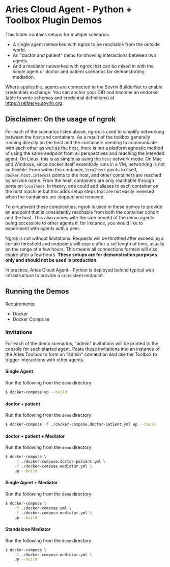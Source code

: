Aries Cloud Agent - Python + Toolbox Plugin Demos
=================================================

This folder contains setups for multiple scenarios:

- A single agent networked with ngrok to be reachable from the outside world.
- An "doctor and patient" demo for showing interactions between two agents.
- And a mediator networked with ngrok that can be mixed in with the single agent
  or doctor and patient scenarios for demonstrating mediation.

Where applicable, agents are connected to the Sovrin BuilderNet to enable
credentials exchange. You can anchor your DID and become an endorser (able to
write schemas and credential definitions) at https://selfserve.sovrin.org.

## Disclaimer: On the usage of ngrok

For each of the scenarios listed above, ngrok is used to simplify networking
between the host and containers. As a result of the toolbox generally running
directly on the host and the containers needing to communicate with each other
as well as the host, there is not a platform agnostic method of using the same
endpoint from all perspectives and reaching the intended agent. On Linux, this
is as simple as using the `host` network mode. On Mac and Windows, since docker
itself essentially runs in a VM, networking is not so flexible. From within the
container, `localhost` points to itself, `docker.host.internal` points to the
host, and other containers are reached by service name. From the host,
containers are only reachable through ports on `localhost`. In theory, one could
add aliases to each container on the host machine but this adds setup steps that
are not easily reversed when the containers are stopped and removed.

To circumvent these complexities, ngrok is used in these demos to provide an
endpoint that is consistently reachable from both the container cohort and the
host. This also comes with the side benefit of the demo agents being accessible
to other agents if, for instance, you would like to experiment with agents with
a peer.

Ngrok is not without limitations. Requests will be throttled after exceeding a
certain threshold and endpoints will expire after a set length of time, usually
on the range of a few hours. This means all connections formed will also expire
after a few hours. **These setups are for demonstration purposes only and should
not be used in production.**

In practice, Aries Cloud Agent - Python is deployed behind typical web
infrastructure to provide a consistent endpoint.

## Running the Demos

Requirements:
- Docker
- Docker Compose

### Invitations

For each of the demo scenarios, "admin" invitations will be printed to the
console for each started agent. Paste these invitations into an instance of the
Aries Toolbox to form an "admin" connection and use the Toolbox to trigger
interactions with other agents.

#### Single Agent

Run the following from the `demo` directory:

```sh
$ docker-compose up --build
```

#### doctor + patient

Run the following from the `demo` directory:

```sh
$ docker-compose -f ./docker-compose.doctor-patient.yml up --build
```

#### doctor + patient + Mediator

Run the following from the `demo` directory:

```sh
$ docker-compose \
    -f ./docker-compose.doctor-patient.yml \
    -f ./docker-compose.mediator.yml \
	up --build
```

#### Single Agent + Mediator

Run the following from the `demo` directory:

```sh
$ docker-compose \
    -f ./docker-compose.yml \
    -f ./docker-compose.mediator.yml \
	up --build
```

#### Standalone Mediator

Run the following from the `demo` directory:

```sh
$ docker-compose \
    -f ./docker-compose.mediator.yml \
	up --build
```
